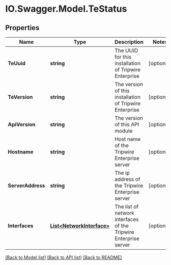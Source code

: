 # IO.Swagger.Model.TeStatus
## Properties

Name | Type | Description | Notes
------------ | ------------- | ------------- | -------------
**TeUuid** | **string** | The UUID for this installation of Tripwire Enterprise | [optional] 
**TeVersion** | **string** | The version of this installation of Tripwire Enterprise | [optional] 
**ApiVersion** | **string** | The version of this API module | [optional] 
**Hostname** | **string** | Host name of the Tripwire Enterprise server | [optional] 
**ServerAddress** | **string** | The ip address of the Tripwire Enterprise server | [optional] 
**Interfaces** | [**List&lt;NetworkInterface&gt;**](NetworkInterface.md) | The list of network interfaces of the Tripwire Enterprise server | [optional] 

[[Back to Model list]](../README.md#documentation-for-models) [[Back to API list]](../README.md#documentation-for-api-endpoints) [[Back to README]](../README.md)

